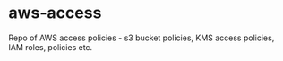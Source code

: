 # aws-access

Repo of AWS access policies - s3 bucket policies, KMS access policies, IAM roles, policies etc.
